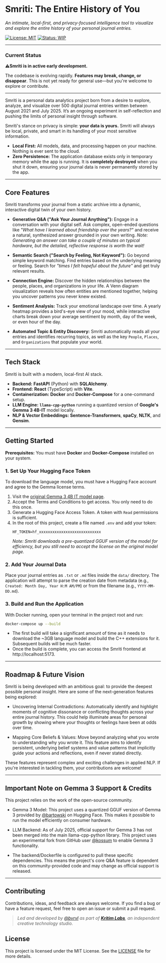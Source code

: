 # Smriti: The Entire History of You

*An intimate, local-first, and privacy-focused intelligence tool to visualize and explore the entire history of your personal journal entries.*

[![License: MIT](https://img.shields.io/badge/License-MIT-yellow.svg)](LICENSE.md)
[![Status: WIP](https://img.shields.io/badge/status-work_in_progress-orange.svg)](https://github.com/bvrvl/Smriti)

---

### **Current Status**

**⚠️Smriti is in active early development.**
  
The codebase is evolving rapidly. **Features may break, change, or disappear**. This is not yet ready for general use—but you're welcome to explore or contribute.

---

Smriti is a personal data analytics project born from a desire to explore, analyze, and visualize over 500 digital journal entries written between August 2021 and July 2025. It’s an ongoing experiment in self-reflection and pushing the limits of personal insight through software.

Smriti's stance on privacy is simple: **your data is yours.** Smriti will always be local, private, and smart in its handling of your most sensitive information.

-   **Local First:** All models, data, and processing happen on your machine. Nothing is ever sent to the cloud.
-   **Zero Persistence:** The application database exists only in temporary memory while the app is running. It is **completely destroyed** when you shut it down, ensuring your journal data is never permanently stored by the app.

---

## Core Features

Smriti transforms your journal from a static archive into a dynamic, interactive digital twin of your own history.

-   **Generative Q&A ("Ask Your Journal Anything"):** Engage in a conversation with your digital self. Ask complex, open-ended questions like *"What have I learned about friendship over the years?"* and receive a natural, synthesized answer grounded in your own writing. *Note: Generating an answer can take a couple of minutes on typical hardware, but the detailed, reflective response is worth the wait!*

-   **Semantic Search ("Search by Feeling, Not Keyword"):** Go beyond simple keyword matching. Find entries based on the underlying meaning or feeling. Search for *"times I felt hopeful about the future"* and get truly relevant results.

-   **Connection Engine:** Discover the hidden relationships between the people, places, and organizations in your life. A Venn diagram visualization reveals how often entities are mentioned together, helping you uncover patterns you never knew existed.

-   **Sentiment Analysis:** Track your emotional landscape over time. A yearly heatmap provides a bird's-eye view of your mood, while interactive charts break down your average sentiment by month, day of the week, or even hour of the day.

-   **Automated Topic & Entity Discovery:** Smriti automatically reads all your entries and identifies recurring topics, as well as the key `People`, `Places`, and `Organizations` that populate your world.

---

## Tech Stack

Smriti is built with a modern, local-first AI stack.

-   **Backend:** **FastAPI** (Python) with **SQLAlchemy**.
-   **Frontend:** **React** (TypeScript) with **Vite**.
-   **Containerization:** **Docker** and **Docker-Compose** for a one-command setup.
-   **LLM Engine:** **`llama-cpp-python`** running a quantized version of **Google's Gemma 3 4B-IT** model locally.
-   **NLP & Vector Embeddings:** **Sentence-Transformers**, **spaCy**, **NLTK**, and **Gensim**.

---

## Getting Started

**Prerequisites:** You must have **Docker** and **Docker-Compose** installed on your system.

### 1. Set Up Your Hugging Face Token

To download the language model, you must have a Hugging Face account and agree to the Gemma license terms.

1.  Visit the [original Gemma 3 4B IT model page](https://huggingface.co/google/gemma-3-4b-it).
2.  Accept the Terms and Conditions to get access. You only need to do this once.
3.  Generate a Hugging Face Access Token. A token with `Read` permissions is sufficient.
4.  In the root of this project, create a file named `.env` and add your token:
    ```env
    HF_TOKEN=hf_xxxxxxxxxxxxxxxxxxxxxxxxxxxx
    ```
    *Note: Smriti downloads a pre-quantized GGUF version of the model for efficiency, but you still need to accept the license on the original model page.*

### 2. Add Your Journal Data

Place your journal entries as `.txt` or `.md` files inside the `data/` directory. The application will attempt to parse the creation date from metadata (e.g., `Created: Month Day, Year H:M AM/PM`) or from the filename (e.g., `YYYY-MM-DD.md`).

### 3. Build and Run the Application

With Docker running, open your terminal in the project root and run:

```bash
docker-compose up --build
```

- The first build will take a significant amount of time as it needs to download the ~3GB language model and build the C++ extensions for it. Subsequent builds will be much faster.
- Once the build is complete, you can access the Smriti frontend at http://localhost:5173.

---

## Roadmap & Future Vision
Smriti is being developed with an ambitious goal: to provide the deepest possible personal insight. Here are some of the next-generation features being explored:


- Uncovering Internal Contradictions: Automatically identify and highlight moments of cognitive dissonance or conflicting thoughts across your entire journal history. This could help illuminate areas for personal growth by showing where your thoughts or feelings have been at odds over time.

- Mapping Core Beliefs & Values: Move beyond analyzing what you wrote to understanding why you wrote it. This feature aims to identify persistent, underlying belief systems and value patterns that implicitly guide your actions and reflections, even if never stated directly.


These features represent complex and exciting challenges in applied NLP. If you're interested in tackling them, your contributions are welcome!

---

## Important Note on Gemma 3 Support & Credits

This project relies on the work of the open-source community.

- Gemma 3 Model: This project uses a quantized GGUF version of Gemma 3 provided by [@bartowski](https://huggingface.co/bartowski) on Hugging Face. This makes it possible to run the model efficiently on consumer hardware.

- LLM Backend: As of July 2025, official support for Gemma 3 has not been merged into the main llama-cpp-python library. This project uses an experimental fork from GitHub user [@kossum](https://github.com/kossum) to enable Gemma 3 functionality.

- The backend/Dockerfile is configured to pull these specific dependencies. This means the project's core Q&A feature is dependent on this community-provided code and may change as official support is released.

---

## Contributing

Contributions, ideas, and feedback are always welcome. If you find a bug or have a feature request, feel free to open an issue or submit a pull request.

> *Led and developed by [@bvrvl](https://github.com/bvrvl) as part of [**Kritim Labs**](https://github.com/kritim-labs), an independent creative technology studio.*


## License

This project is licensed under the MIT License. See the [LICENSE](LICENSE.md) file for more details.